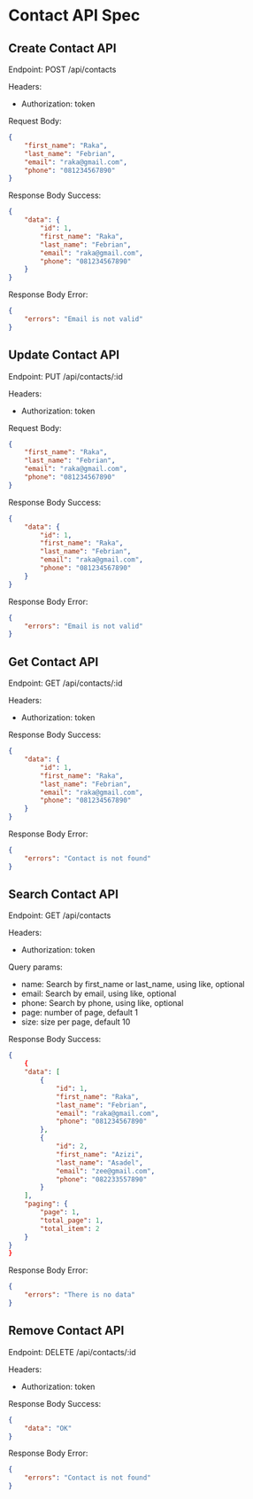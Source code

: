 # Contact API Spec

## Create Contact API

Endpoint: POST /api/contacts

Headers:
- Authorization: token

Request Body:

```json
{
    "first_name": "Raka",
    "last_name": "Febrian",
    "email": "raka@gmail.com",
    "phone": "081234567890"
}
```

Response Body Success:

```json
{
    "data": {
        "id": 1,
        "first_name": "Raka",
        "last_name": "Febrian",
        "email": "raka@gmail.com",
        "phone": "081234567890"
    }
}
```

Response Body Error:

```json
{
    "errors": "Email is not valid"
}
```

## Update Contact API

Endpoint: PUT /api/contacts/:id

Headers:
- Authorization: token

Request Body:

```json
{
    "first_name": "Raka",
    "last_name": "Febrian",
    "email": "raka@gmail.com",
    "phone": "081234567890"
}
```

Response Body Success:

```json
{
    "data": {
        "id": 1,
        "first_name": "Raka",
        "last_name": "Febrian",
        "email": "raka@gmail.com",
        "phone": "081234567890"
    }
}
```

Response Body Error:

```json
{
    "errors": "Email is not valid"
}
```

## Get Contact API

Endpoint: GET /api/contacts/:id

Headers:
- Authorization: token

Response Body Success:

```json
{
    "data": {
        "id": 1,
        "first_name": "Raka",
        "last_name": "Febrian",
        "email": "raka@gmail.com",
        "phone": "081234567890" 
    }
}
```

Response Body Error:

```json
{
    "errors": "Contact is not found"
}
```

## Search Contact API

Endpoint: GET /api/contacts

Headers:
- Authorization: token

Query params:
- name: Search by first_name or last_name, using like, optional
- email: Search by email, using like, optional
- phone: Search by phone, using like, optional
- page: number of page, default 1
- size: size per page, default 10

Response Body Success:

```json
{
    {
    "data": [
        {
            "id": 1,
            "first_name": "Raka",
            "last_name": "Febrian",
            "email": "raka@gmail.com",
            "phone": "081234567890" 
        },
        {
            "id": 2,
            "first_name": "Azizi",
            "last_name": "Asadel",
            "email": "zee@gmail.com",
            "phone": "082233557890" 
        }
    ],
    "paging": {
        "page": 1,
        "total_page": 1,
        "total_item": 2
    }
}
}
```

Response Body Error:

```json
{
    "errors": "There is no data"
}
```

## Remove Contact API

Endpoint: DELETE /api/contacts/:id

Headers:
- Authorization: token

Response Body Success:

```json
{
    "data": "OK"
}
```

Response Body Error:
```json
{
    "errors": "Contact is not found"
}
```
